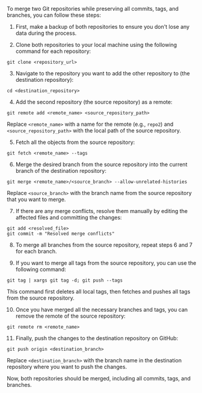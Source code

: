 To merge two Git repositories while preserving all commits, tags, and branches, you can follow these steps:

1. First, make a backup of both repositories to ensure you don't lose any data during the process.

2. Clone both repositories to your local machine using the following command for each repository:

```
git clone <repository_url>
```

3. Navigate to the repository you want to add the other repository to (the destination repository):

```
cd <destination_repository>
```

4. Add the second repository (the source repository) as a remote:

```
git remote add <remote_name> <source_repository_path>
```

Replace `<remote_name>` with a name for the remote (e.g., `repo2`) and `<source_repository_path>` with the local path of the source repository.

5. Fetch all the objects from the source repository:

```
git fetch <remote_name> --tags
```

6. Merge the desired branch from the source repository into the current branch of the destination repository:

```
git merge <remote_name>/<source_branch> --allow-unrelated-histories
```

Replace `<source_branch>` with the branch name from the source repository that you want to merge.

7. If there are any merge conflicts, resolve them manually by editing the affected files and committing the changes:

```
git add <resolved_file>
git commit -m "Resolved merge conflicts"
```

8. To merge all branches from the source repository, repeat steps 6 and 7 for each branch.

9. If you want to merge all tags from the source repository, you can use the following command:

```
git tag | xargs git tag -d; git push --tags
```

This command first deletes all local tags, then fetches and pushes all tags from the source repository.

10. Once you have merged all the necessary branches and tags, you can remove the remote of the source repository:

```
git remote rm <remote_name>
```

11. Finally, push the changes to the destination repository on GitHub:

```
git push origin <destination_branch>
```

Replace `<destination_branch>` with the branch name in the destination repository where you want to push the changes.

Now, both repositories should be merged, including all commits, tags, and branches.
